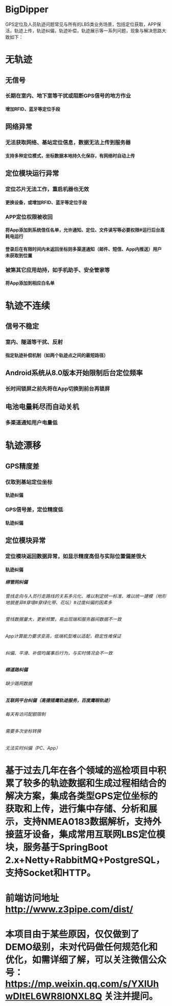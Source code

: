# BigDipper
GPS定位及人员轨迹问题常见与所有的LBS类业务场景，包括定位获取，APP保活，轨迹上传，轨迹纠偏，轨迹补偿，轨迹展示等一系列问题，现象与解决思路大致如下：
# 无轨迹
## 无信号
### 长期在室内、地下室等干扰或阻断GPS信号的地方作业
#### 增加RFID、蓝牙等定位手段
## 网络异常
### 无法获取网络、基站定位信息，数据无法上传到服务器
#### 支持多种定位模式，坐标数据本地持久化保存，有网络时自动上传
## 定位模块运行异常
### 定位芯片无法工作，重启机器也无效
#### 更换设备，或增加RFID、蓝牙等定位手段
### APP定位权限被收回
#### 将App添加到系统信任名单，允许通知、定位、文件读写等必要权限#运行后台高耗电运行
#### 登录后在有限时间内未返回坐标则多渠道通知（邮件、短信、App内推送）用户未获取到位置
### 被第其它应用劫持，如手机助手、安全管家等
#### 将App添加到相应白名单
# 轨迹不连续
## 信号不稳定
### 室内、隧道等干扰、反射
#### 指定轨迹补偿机制（如两个轨迹点之间的最短路径）
## Android系统从8.0版本开始限制后台定位频率
### 长时间锁屏之前先将在App切换到前台再锁屏
## 电池电量耗尽而自动关机
### 多渠道通知用户电量低
# 轨迹漂移
## GPS精度差
### 仅取到基站定位坐标
#### 轨迹纠偏
### GPS信号差，定位精度低
#### 轨迹纠偏
## 定位模块异常
### 定位模块返回数据异常，如显示精度高但与实际位置偏差很大
#### 轨迹纠偏
##### 绑管网纠偏
###### 管线走向与人员行走路线的关系多元化、难以制定统一标准、难以统一建模（地形地貌差异#穿墙#穿绿化带、花坛）#过度纠偏的因素多
###### 管线数据量大，更新频繁，易出现端和服务器间数据不一致
###### App计算能力要求变高，低端机型难以适配，稳定性难保证
###### 纠偏、平滑、补偿均属事后行为，与实时情况会不一致
##### 绑道路纠偏
###### 缺少路网数据
##### 互联网平台纠偏（高德猎鹰轨迹服务，百度鹰眼轨迹）
###### 每天有访问配额限制
###### 需要多次坐标转换
###### 无法实时纠偏（PC、App）						
            
# 基于过去几年在各个领域的巡检项目中积累了较多的轨迹数据和生成过程相结合的解决方案，集成各类型GPS定位坐标的获取和上传，进行集中存储、分析和展示，支持NMEA0183数据解析，支持外接蓝牙设备，集成常用互联网LBS定位模块，服务基于SpringBoot 2.x+Netty+RabbitMQ+PostgreSQL，支持Socket和HTTP。

# 前端访问地址 http://www.z3pipe.com/dist/ 

# 本项目由于某些原因，仅仅做到了DEMO级别，未对代码做任何规范化和优化，如需详细了解，可以关注微信公众号：https://mp.weixin.qq.com/s/YXlUhwDltEL6WR8l0NXL8Q  关注并提问。
